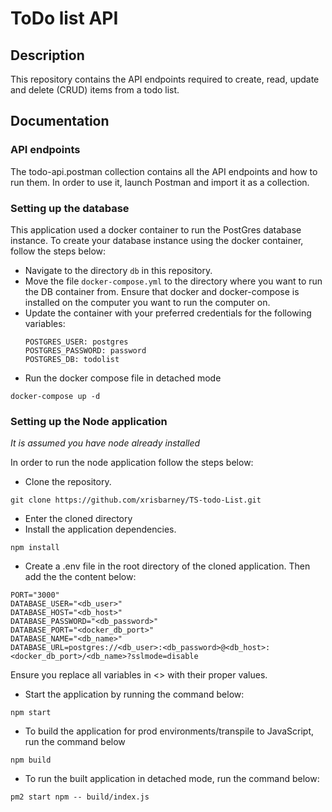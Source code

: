 # ToDo list API

## Description

This repository contains the API endpoints required to create, read, update and delete (CRUD) items from a todo list.

## Documentation

### API endpoints
The todo-api.postman collection contains all the API endpoints and how to run them. In order to use it, launch Postman and import it as a collection.

### Setting up the database
This application used a docker container to run the PostGres database instance. To create your database instance using the docker container, follow the steps below:
- Navigate to the directory `db` in this repository. 
- Move the file `docker-compose.yml` to the directory where you want to run the DB container from. Ensure that docker and docker-compose is installed on the computer you want to run the computer on.
- Update the container with your preferred credentials for the following variables:
  ```
  POSTGRES_USER: postgres
  POSTGRES_PASSWORD: password
  POSTGRES_DB: todolist
  ```
- Run the docker compose file in detached mode
```
docker-compose up -d
```

### Setting up the Node application
<i>It is assumed you have node already installed</i>

In order to run the node application follow the steps below:

- Clone the repository.
```
git clone https://github.com/xrisbarney/TS-todo-List.git
```
- Enter the cloned directory
- Install the application dependencies.
```
npm install
```
- Create a .env file in the root directory of the cloned application. Then add the the content below:
```
PORT="3000"
DATABASE_USER="<db_user>"
DATABASE_HOST="<db_host>"
DATABASE_PASSWORD="<db_password>"
DATABASE_PORT="<docker_db_port>"
DATABASE_NAME="<db_name>"
DATABASE_URL=postgres://<db_user>:<db_password>@<db_host>:<docker_db_port>/<db_name>?sslmode=disable
```
Ensure you replace all variables in <> with their proper values.
- Start the application by running the command below:
```
npm start
```

- To build the application for prod environments/transpile to JavaScript, run the command below
```
npm build
```
- To run the built application in detached mode, run the command below:
```
pm2 start npm -- build/index.js
```

